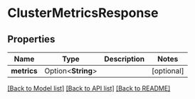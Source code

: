 # ClusterMetricsResponse

## Properties

Name | Type | Description | Notes
------------ | ------------- | ------------- | -------------
**metrics** | Option<**String**> |  | [optional]

[[Back to Model list]](../README.md#documentation-for-models) [[Back to API list]](../README.md#documentation-for-api-endpoints) [[Back to README]](../README.md)


